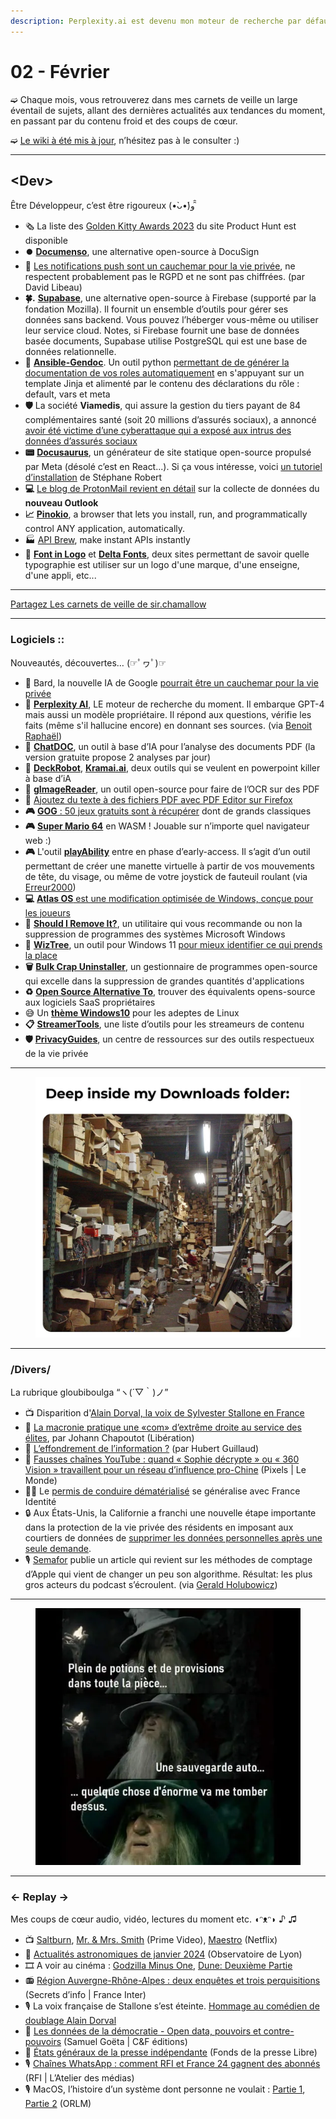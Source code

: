 ```yaml
---
description: Perplexity.ai est devenu mon moteur de recherche par défaut
---
```


# 02 - Février

➫ Chaque mois, vous retrouverez dans mes carnets de veille un large éventail de sujets, allant des dernières actualités aux tendances du moment, en passant par du contenu froid et des coups de cœur.

➫ [Le wiki à été mis à jour](https://sirchamallow.gitbook.io/wiki/), n’hésitez pas à le consulter :)

***

## \<Dev>

Être Développeur, c’est être rigoureux (•̀ᴗ•́)و ̑̑

* 🗞️ La liste des [Golden Kitty Awards 2023](https://www.producthunt.com/golden-kitty-awards/hall-of-fame#product-of-the-year) du site Product Hunt est disponible
* **⏺️** [**Documenso**](https://documenso.com/), une alternative open-source à DocuSign
* **🫣** [Les notifications push sont un cauchemar pour la vie privée](https://blog.davidlibeau.fr/push-notifications-are-a-privacy-nightmare/), ne respectent probablement pas le RGPD et ne sont pas chiffrées. (par David Libeau)
* **🍀.** [**Supabase**](https://supabase.com/), une alternative open-source à Firebase (supporté par la fondation Mozilla). Il fournit un ensemble d’outils pour gérer ses données sans backend. Vous pouvez l’héberger vous-même ou utiliser leur service cloud. Notes, si Firebase fournit une base de données basée documents, Supabase utilise PostgreSQL qui est une base de données relationnelle.
* 🐍 [**Ansible-Gendoc**](https://github.com/claranet/ansible-gendoc). Un outil python [permettant de de générer la documentation de vos roles automatiquement](https://blog.stephane-robert.info/post/ansible-gendoc-role-collection/) en s'appuyant sur un template Jinja et alimenté par le contenu des déclarations du rôle : default, vars et meta
* **🛡️** La société **Viamedis**, qui assure la gestion du tiers payant de 84 complémentaires santé (soit 20 millions d’assurés sociaux), a annoncé [avoir été victime d’une cyberattaque qui a exposé aux intrus des données d’assurés sociaux](https://www.lemonde.fr/pixels/article/2024/02/02/des-donnees-appartenant-a-20-millions-d-assures-sociaux-menacees-par-le-piratage-de-viamedis-specialiste-du-tiers-payant_6214472_4408996.html)
* **📟** [**Docusaurus**](https://docusaurus.io/fr/), un générateur de site statique open-source propulsé par Meta (désolé c’est en React...). Si ça vous intéresse, voici [un tutoriel d’installation](https://blog.stephane-robert.info/docs/documenter/docusaurus/introduction/) de Stéphane Robert
* **💻** [Le blog de ProtonMail revient en détail](https://proton.me/blog/fr/outlook-is-microsofts-new-data-collection-service) sur la collecte de données du **nouveau Outlook**
* **📈** [**Pinokio**](https://pinokio.computer/), a browser that lets you install, run, and programmatically control ANY application, automatically.
* 🏭 [API Brew](https://apibrew.io/), make instant APIs instantly
* **🎨** [**Font in Logo**](https://www.fontinlogo.com/) et [**Delta Fonts**](https://deltafonts.com/), deux sites permettant de savoir quelle typographie est utiliser sur un logo d'une marque, d'une enseigne, d'une appli, etc...

***

[Partagez Les carnets de veille de sir.chamallow](https://sirchamallow.substack.com/?utm_source=substack\&utm_medium=email\&utm_content=share\&action=share)

***

### Logiciels ::

Nouveautés, découvertes… (☞ﾟヮﾟ)☞

* 🔴 Bard, la nouvelle IA de Google [pourrait être un cauchemar pour la vie privée](https://www.clubic.com/actualite-517261-la-nouvelle-ia-de-google-pourrait-etre-un-cauchemar-pour-la-vie-privee.html)
* 🤖 [**Perplexity AI**](https://www.perplexity.ai/), LE moteur de recherche du moment. Il embarque GPT-4 mais aussi un modèle propriétaire. Il répond aux questions, vérifie les faits (même s'il hallucine encore) en donnant ses sources. (via [Benoit Raphaël](https://www.linkedin.com/in/benoitraphael?miniProfileUrn=urn%3Ali%3Afsd_profile%3AACoAAABjN9cBSgnWj4cGS1d-OhCsRijWmIxT3pU\&lipi=urn%3Ali%3Apage%3Ad_flagship3_feed%3BVjMxCKBlQ%2Bis8ONWZzdwXg%3D%3D))
* 🤖 [**ChatDOC**](https://chatdoc.com/), un outil à base d’IA pour l’analyse des documents PDF (la version gratuite propose 2 analyses par jour)
* 🤖 [**DeckRobot**](https://www.deckrobot.com/), [**Kramai.ai**](https://kroma.ai/), deux outils qui se veulent en powerpoint killer à base d’iA
* 📑 [**gImageReader**](https://github.com/manisandro/gImageReader), un outil open-source pour faire de l’OCR sur des PDF
* **📝** [Ajoutez du texte à des fichiers PDF avec PDF Editor sur Firefox](https://www.mozilla.org/fr/firefox/features/pdf-editor/)
* **🎮** [**GOG**](https://www.tomsguide.fr/gog-50-jeux-gratuits-sont-a-recuperer-dont-de-grands-classiques/)[ : 50 jeux gratuits sont à récupérer](https://www.tomsguide.fr/gog-50-jeux-gratuits-sont-a-recuperer-dont-de-grands-classiques/) dont de grands classiques
* **🎮** [**Super Mario 64**](https://probablykam.github.io/Mario64webgl/) en WASM ! Jouable sur n’importe quel navigateur web :)
* **🎮** L'outil [**playAbility**](https://www.playability.gg/fr/early-access#get) entre en phase d’early-access. Il s’agit d’un outil permettant de créer une manette virtuelle à partir de vos mouvements de tête, du visage, ou même de votre joystick de fauteuil roulant (via [Erreur2000](https://erreur2000.info/plans-2024-youtube-twitch-anime-emotes-tiktok-chouine/))
* **💻** [**Atlas OS**](https://atlasos.net/)[ est une modification optimisée de Windows, conçue pour les joueurs](https://atlasos.net/)
* **🤔** [**Should I Remove It?**](https://www.shouldiremoveit.com/), un utilitaire qui vous recommande ou non la suppression de programmes des systèmes Microsoft Windows
* **🎄** [**WizTree**](https://diskanalyzer.com/), un outil pour Windows 11 [pour mieux identifier ce qui prends la place](https://www.canardpc.com/jeu-video/download/wiztree/)
* **🗑** [**Bulk Crap Uninstaller**](https://github.com/Klocman/Bulk-Crap-Uninstaller), un gestionnaire de programmes open-source qui excelle dans la suppression de grandes quantités d'applications
* **♻️** [**Open Source Alternative To**](https://www.opensourcealternative.to/), trouver des équivalents opens-source aux logiciels SaaS propriétaires
* 😅 Un [**thème Windows10**](https://github.com/B00merang-Project/Windows-10) pour les adeptes de Linux
* **📋** [**StreamerTools**](https://streamertools.app/), une liste d’outils pour les streameurs de contenu
* **🛡️** [**PrivacyGuides**](https://www.privacyguides.org/fr/), un centre de ressources sur des outils respectueux de la vie privée

***

<figure><img src="../../.gitbook/assets/image (3).png" alt=""><figcaption></figcaption></figure>

***

### /Divers/

La rubrique gloubiboulga “ヽ(´▽｀)ノ”

* 📺 Disparition d'[Alain Dorval, la voix de Sylvester Stallone en France](https://www.allocine.fr/article/fichearticle_gen_carticle=1000065812.html)
* 🚩 [La macronie pratique une «com» d’extrême droite au service des élites](https://www.liberation.fr/idees-et-debats/opinions/la-macronie-pratique-une-com-dextreme-droite-au-service-des-elites-par-johann-chapoutot-20240124_WUK5KDBJ6RGMLBQ4DIE3CSLGAE/), par Johann Chapoutot (Libération)
* 📰 [L’effondrement de l’information ?](https://hubertguillaud.wordpress.com/2024/01/11/leffondrement-de-linformation/) (par Hubert Guillaud)
* 🔎 [Fausses chaînes YouTube : quand « Sophie décrypte » ou « 360 Vision » travaillent pour un réseau d’influence pro-Chine](https://www.lemonde.fr/pixels/article/2024/01/18/fausses-chaines-youtube-quand-sophie-decrypte-ou-360-vision-travaillent-pour-un-reseau-d-influence-pro-chine_6211509_4408996.html) (Pixels | Le Monde)
* 👮‍♂️ Le [permis de conduire dématérialisé](https://www.service-public.fr/particuliers/actualites/A17159?xtor=EPR-141) se généralise avec France Identité
* 🔒 Aux États-Unis, la Californie a franchi une nouvelle étape importante dans la protection de la vie privée des résidents en imposant aux courtiers de données de [supprimer les données personnelles après une seule demande](https://www.theverge.com/2023/10/11/23912548/california-delete-act-personal-data-single-request-online-data-brokers).
* 🎙 [Semafor](https://www.semafor.com/article/01/14/2024/the-incredible-shrinking-podcast-industry) publie un article qui revient sur les méthodes de comptage d’Apple qui vient de changer un peu son algorithme. Résultat: les plus gros acteurs du podcast s’écroulent. (via [Gerald Holubowicz](https://www.linkedin.com/in/gerald-holubowicz?miniProfileUrn=urn%3Ali%3Afsd_profile%3AACoAAAFNFlEBdt_kHhintRoJVoYlpvzolEwTkhs\&lipi=urn%3Ali%3Apage%3Ad_flagship3_feed%3Br3PNVKq%2FTpC%2BTJKqVy3Lzg%3D%3D))

***

<figure><img src="../../.gitbook/assets/image (2).png" alt=""><figcaption></figcaption></figure>

***

### ← Replay →

Mes coups de cœur audio, vidéo, lectures du moment etc. ◖ᵔᴥᵔ◗ ♪ ♫

* 📺 [Saltburn](https://www.primevideo.com/-/fr/detail/0TI31ZT0BH50GS6FXUYQ7E46UG), [Mr. & Mrs. Smith](https://www.primevideo.com/-/fr/detail/0PIZV55NTVMF63RT9SF6CE1TN3/) (Prime Video), [Maestro](https://www.netflix.com/fr/title/81171868) (Netflix)
* 🌠 [Actualités astronomiques de janvier 2024](https://youtu.be/T_j4csHDJP0) (Observatoire de Lyon)
* 🎞 A voir au cinéma : [Godzilla Minus One](https://www.imdb.com/title/tt23289160/), [Dune: Deuxième Partie](https://www.imdb.com/title/tt15239678/)
* 📻 [Région Auvergne-Rhône-Alpes : deux enquêtes et trois perquisitions](https://www.radiofrance.fr/franceinter/podcasts/secrets-d-info/secrets-d-info-du-samedi-13-janvier-2024-4870975) (Secrets d’info | France Inter)
* 🎙 La voix française de Stallone s’est éteinte. [Hommage au comédien de doublage Alain Dorval](https://open.spotify.com/episode/0Mn4Qb50BHGt1834kFzAem)
* 📖 [Les données de la démocratie - Open data, pouvoirs et contre-pouvoirs](https://cfeditions.com/donnees-democratie/) (Samuel Goëta | C\&F éditions)
* 📰 [États généraux de la presse indépendante](https://www.youtube.com/watch?v=wpbZzbIVflo) (Fonds de la presse Libre)
* 🎙 [Chaînes WhatsApp : comment RFI et France 24 gagnent des abonnés](https://www.rfi.fr/fr/podcasts/atelier-des-m%C3%A9dias/20240120-cha%C3%AEnes-whatsapp-comment-rfi-et-france-24-gagnent-des-abonn%C3%A9s) (RFI | L’Atelier des médias)
* 🎙 MacOS, l’histoire d’un système dont personne ne voulait : [Partie 1](https://www.youtube.com/watch?v=adRkT-Juw7c), [Partie 2](https://www.youtube.com/watch?v=WjaOrtsqj9A) (ORLM)
